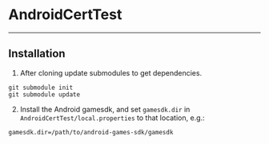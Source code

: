 # AndroidCertTest

---

## Installation
1) After cloning update submodules to get dependencies.
```
git submodule init
git submodule update
```

2) Install the Android gamesdk, and set `gamesdk.dir` in `AndroidCertTest/local.properties` to that location, e.g.:
```
gamesdk.dir=/path/to/android-games-sdk/gamesdk
```
